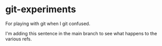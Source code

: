 # git-experiments
For playing with git when I git confused.

I'm adding this sentence in the main branch to see what happens
to the various refs.
